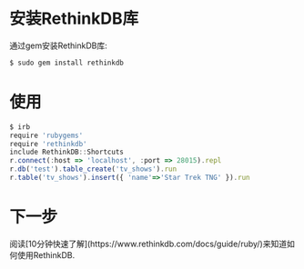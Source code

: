 # 安装RethinkDB库 #

通过gem安装RethinkDB库:

```bash
$ sudo gem install rethinkdb
```

# 使用 #

```javascript
$ irb
require 'rubygems'
require 'rethinkdb'
include RethinkDB::Shortcuts
r.connect(:host => 'localhost', :port => 28015).repl
r.db('test').table_create('tv_shows').run
r.table('tv_shows').insert({ 'name'=>'Star Trek TNG' }).run
```

# 下一步 #

<div class="infobox ">
    <p>阅读[10分钟快速了解](https://www.rethinkdb.com/docs/guide/ruby/)来知道如何使用RethinkDB.</p>
</div>
